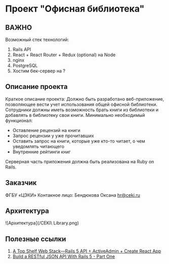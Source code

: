 # Проект "Офисная библиотека"
## ВАЖНО
Возможный стек технологий:
 1. Rails API 
 2. React + React Router + Redux (optional) на Node
 3. nginx
 4. PostgreSQL
 5. Хостим бек-сервер на ?
## Описание проекта
 Краткое описание проекта:
 Должно быть разработано веб-приложение, позволяющее вести учет использования общей офисной библиотеки. Сотрудники должны иметь возможность брать книги из библиотеки и добавлять в библиотеку свои книги. Минимально необходимый функционал:
* Оставление рецензий на книги
* Запрос рецензии у уже прочитавших
* Оставить запрос на книги, которые уже кто-то читает, о чем уведомлять читающего
* Внутренние рейтинги книг

 Серверная часть приложения должна быть реализована на Ruby on Rails.

## Заказчик
ФГБУ «ЦЭКИ» Контакное лицо: Бендюкова Оксана hr@ceki.ru

## Архитектура

![Архитектура](/CEKI\ Library.png)

## Полезные ссылки
 1. [A Top Shelf Web Stack—Rails 5 API + ActiveAdmin + Create React App](https://medium.com/superhighfives/a-top-shelf-web-stack-rails-5-api-activeadmin-create-react-app-de5481b7ec0b) 
 2. [Build a RESTful JSON API With Rails 5 - Part One](https://scotch.io/tutorials/build-a-restful-json-api-with-rails-5-part-one)


